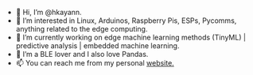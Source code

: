 - 👋 Hi, I’m @hkayann.
- 👀 I’m interested in Linux, Arduinos, Raspberry Pis, ESPs, Pycomms, anything related to the edge computing. 
- 🌱 I’m currently working on edge machine learning methods (TinyML) | predictive analysis | embedded machine learning. 
- 💞️ I’m a BLE lover and I also love Pandas.
- 📫 You can reach me from my personal [website.](https://hkayann.github.io/)

<!---
hkayann/hkayann is a ✨ special ✨ repository because its `README.md` (this file) appears on your GitHub profile.
You can click the Preview link to take a look at your changes.
--->
